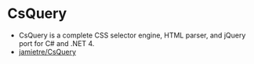 # CsQuery

- CsQuery is a complete CSS selector engine, HTML parser, and jQuery port for C# and .NET 4.
- [jamietre/CsQuery](https://github.com/jamietre/CsQuery)
